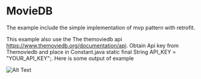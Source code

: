 # MovieDB
The example include the simple implementation of mvp pattern with retrofit.

This example also use the The themoviedb api https://www.themoviedb.org/documentation/api.
Obtain Api key from Themoviedb and place in  Constant.java static final String API_KEY = "YOUR_API_KEY";.
Here is some output of example 

![Alt Text](https://github.com/rahulpandey/MovieDB/blob/master/gif/giphy.gif)
